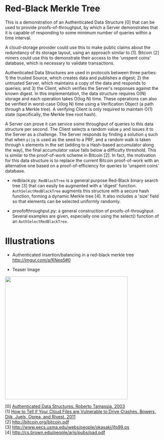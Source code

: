 Red-Black Merkle Tree
=====================

This is a demonstration of an Authenticated Data Structure [0] that can be used to provide proofs-of-throughput, by which a Server demonstrates that it is capable of responding to some minimum number of queries within a time interval.

A cloud-storage provider could use this to make public claims about the redundancy of its storage layout, using an approach similar to [1]. Bitcoin [2] miners could use this to demonstrate their access to the 'unspent coins' database, which is necessary to validate transactions.

Authenticated Data Structures are used in protocols between three parties: 1) the trusted Source, which creates data and publishes a digest; 2) the untrusted Server, which maintains a copy of the data and responds to queries; and 3) the Client, which verifies the Server's responses against the known digest. In this implementation, the data structure requires O(N) storage and each operation takes O(log N) time. These operations can also be verified in worst-case O(log N) time using a Verification Object (a path through a Merkle tree). A verifying Client is only required to maintain O(1) state (specifically, the Merkle tree root hash).

A Server can prove it can service some throughput of queries to this data structure per second. The Client selects a random value <code>p</code> and issues it to the Server as a challenge. The Server responds by finding a solution <code>q</code> such that when <code>p||q</code> is used as the seed to a PRF, and a random walk is taken through <code>k</code> elements in the set (adding to a Hash-based accumulator along the way), the final accumulator value falls below a difficulty threshold. This is similar to the proof-of-work scheme in Bitcoin [2]. In fact, the motivation for this data structure is to replace the current Bitcoin proof-of-work with an alternative one based on a proof-of-efficiency for queries to 'unspent coins' database.

- redblack.py: <code>RedBlackTree</code> is a general purpose Red-Black binary search tree [3] that can easily be augmented with a 'digest' function. <code>AuthSelectRedBlackTree</code> augments this structure with a secure hash function, forming a dynamic Merkle tree [4]. It also includes a 'size' field so that elements can be selected uniformly randomly.

- proofofthroughput.py: a general construction of proofs-of-throughput. Several examples are given, especially one using the select() function of an <code>AuthSelectRedBlackTree</code>.


Illustrations
=============

- Authenticated insertion/balancing in a red-black merkle tree http://imgur.com/a/KNeq5#0

- Teaser Image

<img src="http://i.imgur.com/aFCLo.png" width="400"/>


[0] <a href="http://cs.brown.edu/research/pubs/pdfs/2003/Tamassia-2003-ADS.pdf">Authenticated Data Structures.  Roberto Tamassia. 2003</a><br>
[1] <a href="http://www.rsa.com/rsalabs/staff/bios/kbowers/publications/RAFT.pdf">How to Tell if Your Cloud Files are Vulnerable to Drive Crashes. Bowers, Dijk, Juels, Oprea, and Rivest. 2011</a><br>
[2] http://bitcoin.org/bitcoin.pdf<br>
[3] http://www.eecs.usma.edu/webs/people/okasaki/jfp99.ps<br>
[4] http://cs.brown.edu/people/aris/pubs/pad.pdf<br>
